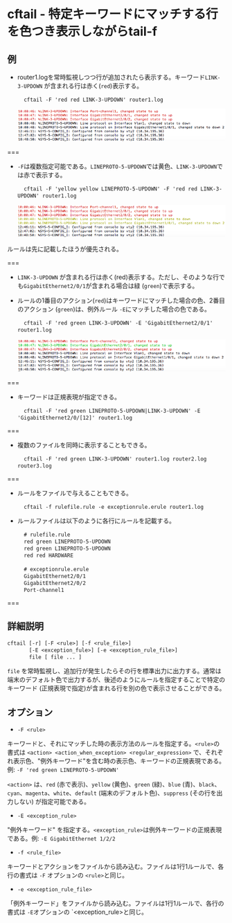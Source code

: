 # cftail -  特定キーワードにマッチする行を色つき表示しながらtail-f

## 例

* router1.logを常時監視しつつ行が追加されたら表示する。キーワード`LINK-3-UPDOWN` が含まれる行は赤く(`red`)表示する。


        cftail -F 'red red LINK-3-UPDOWN' router1.log

    ![cftaili2](https://raw.githubusercontent.com/hdais/cftail/master/images/cftail1.png "cftail1")

===
* `-F`は複数指定可能である。`LINEPROTO-5-UPDOWN`では黄色、`LINK-3-UPDOWN`では赤で表示する。


        cftail -F 'yellow yellow LINEPROTO-5-UPDOWN' -F 'red red LINK-3-UPDOWN' router1.log

    ![cftail2](https://raw.githubusercontent.com/hdais/cftail/master/images/cftail2.png "cftail2") 

ルールは先に記載したほうが優先される。

===
* `LINK-3-UPDOWN` が含まれる行は赤く(red)表示する。ただし、そのような行でも`GigabitEthernet2/0/1`が含まれる場合は緑 (`green`)で表示する。
* ルールの1番目のアクション(`red`)はキーワードにマッチした場合の色、2番目のアクション (`green`)は、例外ルール `-E`にマッチした場合の色である。


        cftail -F 'red green LINK-3-UPDOWN' -E 'GigabitEthernet2/0/1' router1.log

    ![cftail3](https://raw.githubusercontent.com/hdais/cftail/master/images/cftail3.png "cftail3")

===
* キーワードは正規表現が指定できる。


        cftail -F 'red green LINEPROTO-5-UPDOWN|LINK-3-UPDOWN' -E 'GigabitEthernet2/0/[12]' router1.log

===
* 複数のファイルを同時に表示することもできる。


        cftail -F 'red green LINK-3-UPDOWN' router1.log router2.log router3.log
    
===
* ルールをファイルで与えることもできる。


        cftail -f rulefile.rule -e exceptionrule.erule router1.log

* ルールファイルは以下のように各行にルールを記載する。


        # rulefile.rule
        red green LINEPROTO-5-UPDOWN
        red green LINEPROTO-5-UPDOWN
        red red HARDWARE

        # exceptionrule.erule
        GigabitEthernet2/0/1
        GigabitEthernet2/0/2
        Port-channel1
    
===

## 詳細説明

    cftail [-r] [-F <rule>] [-f <rule_file>]
           [-E <exception_fule>] [-e <exception_rule_file>]
           file [ file ... ]

`file` を常時監視し、追加行が発生したらその行を標準出力に出力する。通常は端末のデフォルト色で出力するが、後述のようにルールを指定することで特定のキーワード (正規表現で指定)が含まれる行を別の色で表示させることができる。

## オプション

* `-F <rule>`

キーワードと、それにマッチした時の表示方法のルールを指定する。`<rule>`の書式は
`<action> <action_when_exception> <regular_expression>` で、それぞれ表示色、"例外キーワード"を含む時の表示色、キーワードの正規表現である。例: `-F 'red green LINEPROTO-5-UPDOWN'`

`<action>` は、`red` (赤で表示)、`yellow` (黄色)、`green` (緑)、`blue` (青)、`black`、`cyan`、`magenta`、`white`、`default` (端末のデフォルト色)、`suppress` (その行を出力しない) が指定可能である。


* `-E <exception_rule>`

"例外キーワード" を指定する。`<exception_rule>`は例外キーワードの正規表現である。例: `-E GigabitEthernet 1/2/2`

* `-f <rule_file>`

キーワードとアクションをファイルから読み込む。ファイルは1行1ルールで、各行の書式は `-F` オプションの `<rule>`と同じ。

* `-e <exception_rule_file>`

「例外キーワード」をファイルから読み込む。ファイルは1行1ルールで、各行の書式は `-E`オプションの `<exception_rule>と同じ。


